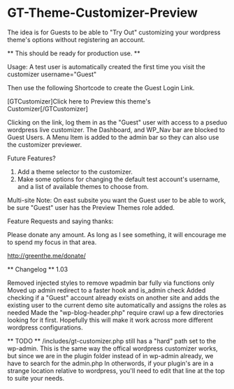 GT-Theme-Customizer-Preview
===================

The idea is for Guests to be able to "Try Out" customizing your wordpress theme's options without registering an account.

** This should be ready for production use. **

Usage:
A test user is automatically created the first time you visit the customizer username="Guest"

Then use the following Shortcode to create the Guest Login Link.

[GTCustomizer]Click here to Preview this theme's Customizer[/GTCustomizer]

Clicking on the link, log them in as the "Guest" user with access to a pseduo wordpress live customizer.
The Dashboard, and WP_Nav bar are blocked to Guest Users. 
A Menu Item is added to the admin bar so they can also use the customizer previewer.

Future Features?
1. Add a theme selector to the customizer.
2. Make some options for changing the default test account's username, and a list of available themes to choose from.



Multi-site Note:
On east subsite you want the Guest user to be able to work, 
be sure "Guest" user has the Preview Themes role added.


Feature Requests and saying thanks:

Please donate any amount. As long as I see something, it will encourage me to spend my focus in that area.

http://greenthe.me/donate/ 


** Changelog **
1.03

Removed injected styles to remove wpadmin bar fully via functions only
Moved up admin redirect to a faster hook and is_admin check
Added checking if a "Guest" account already exists on another site and adds the existing user to the current demo site automatically and assigns the roles as needed
Made the "wp-blog-header.php" require crawl up a few directories looking for it first. Hopefully this will make it work across more different wordpress configurations.

** TODO **
/includes/gt-customizer.php still has a "hard" path set to the wp-admin. This is the same way the offical wordpress customizer works, but since we are in the plugin folder instead of in wp-admin already, we have to search for the admin.php 
In otherwords, if your plugin's are in a strange location relative to wordpress, you'll need to edit that line at the top to suite your needs.


